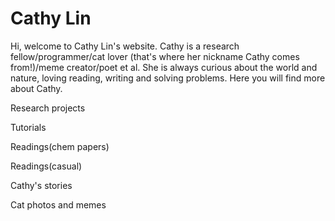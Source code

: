 <!DOCTYPE html>
<html>
<body>

<h1>Cathy Lin</h1>
<p>Hi, welcome to Cathy Lin's website. Cathy is a research fellow/programmer/cat lover (that's where her nickname Cathy comes from!)/meme creator/poet et al. She is always curious about the world and nature, loving reading, writing and solving problems. Here you will find more about Cathy.</p>
<p>Research projects</p>
<p>Tutorials</p>
<p>Readings(chem papers)</p>
<p>Readings(casual)</p>
<p>Cathy's stories</p>
<p>Cat photos and memes</p>

</body>
</html>
